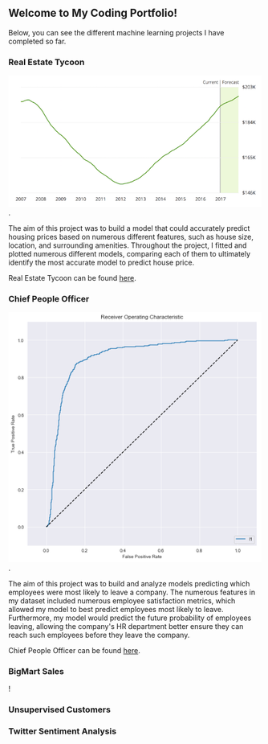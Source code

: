 ## Welcome to My Coding Portfolio!

Below, you can see the different machine learning projects I have completed so far. 

### Real Estate Tycoon

![example](download.png).

The aim of this project was to build a model that could accurately predict housing prices based on numerous different features, such as house size, location, and surrounding amenities. Throughout the project, I fitted and plotted numerous different models, comparing each of them to ultimately identify the most accurate model to predict house price. 

Real Estate Tycoon can be found [here](https://github.com/mchhatwal/Real-Estate-Tycoon).

### Chief People Officer 

![example](download2.png).  

The aim of this project was to build and analyze models predicting which employees were most likely to leave a company. The numerous features in my dataset included numerous employee satisfaction metrics, which allowed my model to best predict employees most likely to leave. Furthermore, my model would predict the future probability of employees leaving, allowing the company's HR department better ensure they can reach such employees before they leave the company. 

Chief People Officer can be found [here](https://github.com/mchhatwal/Chief-People-Officer).

### BigMart Sales 
  
!

### Unsupervised Customers 

### Twitter Sentiment Analysis 
